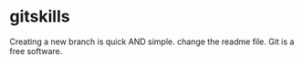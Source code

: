 gitskills
=========
Creating a new branch is quick AND simple.
change the readme file.
Git is a free software.

